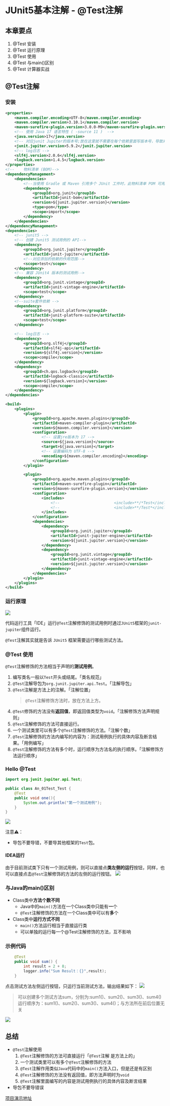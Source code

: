 # JUnit5基本注解 - @Test注解
## 本章要点
1. @Test 安装
1. @Test 运行原理
1. @Test 使用
1. @Test 与main()区别
1. @Test 计算器实战

## @Test注解


### 安装

```xml
<properties>
    <maven.compiler.encoding>UTF-8</maven.compiler.encoding>
    <maven.compiler.version>3.10.1</maven.compiler.version>
    <maven-surefire-plugin.version>3.0.0-M9</maven-surefire-plugin.version>
    <!-- 使用 Java 17 语言特性 ( -source 11 )  -->
    <java.version>17</java.version>
    <!-- 对应junit Jupiter的版本号;放在这里就不需要在每个依赖里面写版本号，导致对应版本号会冲突 -->
    <junit.jupiter.version>5.9.2</junit.jupiter.version>
    <!-- log日志 -->
    <slf4j.version>2.0.6</slf4j.version>
    <logback.version>1.4.5</logback.version>
</properties>
<!--    物料清单 (BOM)-->
<dependencyManagement>
    <dependencies>
        <!--当使用 Gradle 或 Maven 引用多个 JUnit 工件时，此物料清单 POM 可用于简化依赖项管理。不再需要在添加依赖时设置版本-->
        <dependency>
            <groupId>org.junit</groupId>
            <artifactId>junit-bom</artifactId>
            <version>${junit.jupiter.version}</version>
            <type>pom</type>
            <scope>import</scope>
        </dependency>
    </dependencies>
</dependencyManagement>
<dependencies>
    <!-- junit5 -->
    <!-- 创建 Junit5 测试用例的 API-->
    <dependency>
        <groupId>org.junit.jupiter</groupId>
        <artifactId>junit-jupiter</artifactId>
        <!--对应添加的依赖的作用范围-->
        <scope>test</scope>
    </dependency>
    <!-- 兼容 JUnit4 版本的测试用例-->
    <dependency>
        <groupId>org.junit.vintage</groupId>
        <artifactId>junit-vintage-engine</artifactId>
        <scope>test</scope>
    </dependency>
    <!--suite套件依赖 -->
    <dependency>
        <groupId>org.junit.platform</groupId>
        <artifactId>junit-platform-suite</artifactId>
        <scope>test</scope>
    </dependency>

    <!-- log日志 -->
    <dependency>
        <groupId>org.slf4j</groupId>
        <artifactId>slf4j-api</artifactId>
        <version>${slf4j.version}</version>
        <scope>compile</scope>
    </dependency>
    <dependency>
        <groupId>ch.qos.logback</groupId>
        <artifactId>logback-classic</artifactId>
        <version>${logback.version}</version>
        <scope>compile</scope>
    </dependency>
</dependencies>

<build>
    <plugins>
        <plugin>
            <groupId>org.apache.maven.plugins</groupId>
            <artifactId>maven-compiler-plugin</artifactId>
            <version>${maven.compiler.version}</version>
            <configuration>
                <!-- 设置jre版本为 17 -->
                <source>${java.version}</source>
                <target>${java.version}</target>
                <!-- 设置编码为 UTF-8 -->
                <encoding>${maven.compiler.encoding}</encoding>
            </configuration>
        </plugin>

        <plugin>
            <groupId>org.apache.maven.plugins</groupId>
            <artifactId>maven-surefire-plugin</artifactId>
            <version>${maven-surefire-plugin.version}</version>
            <configuration>
                <includes>
                    <!--                        <include>**/*Test</include>-->
                    <!--                        <include>**/Test*</include>-->
                </includes>
            </configuration>
            <dependencies>
                <dependency>
                    <groupId>org.junit.jupiter</groupId>
                    <artifactId>junit-jupiter-engine</artifactId>
                    <version>${junit.jupiter.version}</version>
                </dependency>
                <dependency>
                    <groupId>org.junit.vintage</groupId>
                    <artifactId>junit-vintage-engine</artifactId>
                    <version>${junit.jupiter.version}</version>
                </dependency>
            </dependencies>
        </plugin>
    </plugins>
</build>
```

### 运行原理
![](https://cdn.jsdelivr.net/gh/TesterDevSoul/pic/manual/20230104121305.png)

代码运行工具「IDE」运行`@Test`注解修饰的测试用例时通过`JUnit5`框架的`junit-jupiter`组件运行。


`@Test`注解其实就是告诉 `JUnit5` 框架需要运行哪些测试方法。

### @Test 使用
`@Test`注解修饰的方法相当于声明的**测试用例**。

1. 编写类名一般以`Test`开头或结尾。「类名规范」
1. `@Test`注解导包为`org.junit.jupiter.api.Test`。「注解导包」
1. `@Test`注解是方法上的注解。「注解位置」
    >`@Test`注解修饰方法时，放在方法上方。
1. `@Test`修饰的方法没有**返回值**，即返回值类型为`void`。「注解修饰方法声明规则」
1. `@Test`注解修饰的方法可直接运行。
1. 一个测试类里可以有多个`@Test`注解修饰的方法。「注解个数」
1. `@Test`注解修饰的方法内编写的内容为：测试用例执行的具体内容及断言结果。「用例编写」
2. `@Test`注解修饰的方法有多个时，运行顺序为方法名的执行顺序。「注解修饰方法运行顺序」

### Hello @Test
```java
import org.junit.jupiter.api.Test;

public class An_01Test_Test {
    @Test
    public void one(){
        System.out.println("第一个测试用例");
    }
}
```  
![](https://cdn.jsdelivr.net/gh/TesterDevSoul/pic/manual/20230104122217.png)

注意⚠️：
- 导包不要导错，不要导其他框架的`Test`包。
#### IDEA运行
由于目前测试类下只有一个测试用例，则可以直接点**类左侧的运行**按钮，同样，也可以直接点击`@Test`注解修饰的方法的左侧的运行按钮。
![](https://cdn.jsdelivr.net/gh/TesterDevSoul/pic/manual/20230104143613.png)


### 与Java的main()区别
- Class类中**方法个数不同**
  - Java中的`main()`方法在一个Class类中只能有**一**个
  - `@Test`注解修饰的方法在一个Class类中可以有**多**个
- Class类中**运行方式不同**
  - `main()`方法运行相当于直接运行类
  - 可以单独的运行每一个@Test注解修饰的方法，互不影响



### 示例代码
```java
    @Test
    public void sum() {
        int result = 2 + 8;
        logger.info("Sum Result：{}",result);
    }
```
点击测试方法左侧运行按钮，只运行当前测试方法，输出结果如下：
![](https://cdn.jsdelivr.net/gh/TesterDevSoul/pic/manual/20230223145106.png)

>可以创建多个测试方法sum，分别为:sum1()、sum2()、sum3()、sum4()<br>
>运行顺序为：sum1()、sum2()、sum3()、sum4()；与方法所在前后位置无关

![](https://cdn.jsdelivr.net/gh/TesterDevSoul/pic/manual/20230223145954.png)


## 总结
- `@Test`注解使用
  1. `@Test`注解修饰的方法可直接运行「`@Test`注解 是方法上的」
  2. 一个测试类里可以有多个`@Test`注解修饰的方法
  3. `@Test`注解作用类似`Java`代码中的`main()`方法入口，但是还是有区别
  4. `@Test`注解修饰的方法没有返回值，即方法声明时为`void`
  5. `@Test`注解里面编写的内容是测试用例执行的具体内容及断言结果
- 导包不要导错误

[项目演示地址](https://github.com/TesterDevSoul/Tutorials/blob/master/junit5-modules/junit5-basic/src/test/java/top/testeru/basic/An_01Test_Test.java)
